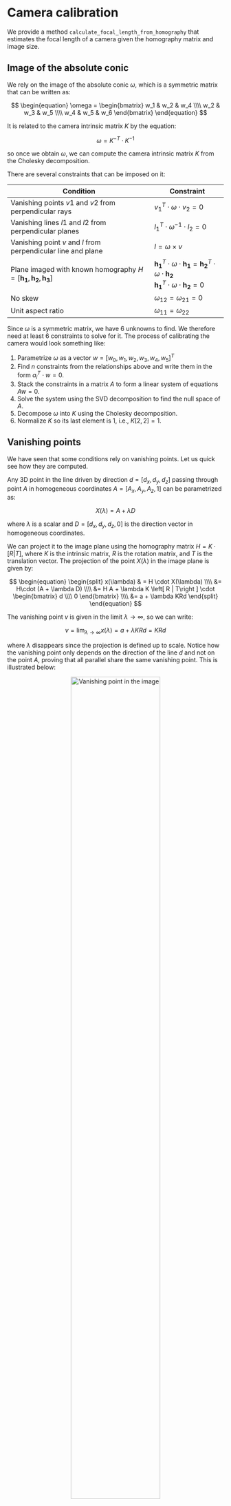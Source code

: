 # Camera calibration

We provide a method `calculate_focal_length_from_homography` that estimates the focal length of a camera given the homography matrix and image size. 

## Image of the absolute conic

We rely on the image of the absolute conic $\omega$, which is a symmetric matrix that can be written as:

$$
\begin{equation}
\omega = \begin{bmatrix}
w_1 & w_2 & w_4 \\\\
w_2 & w_3 & w_5 \\\\
w_4 & w_5 & w_6
\end{bmatrix}
\end{equation}
$$

It is related to the camera intrinsic matrix $K$ by the equation:

$$
\begin{equation}
\omega = K^{-T}\cdot K^{-1}
\end{equation}
$$

so once we obtain $\omega$, we can compute the camera intrinsic matrix $K$ from the Cholesky decomposition.

There are several constraints that can be imposed on it:


| Condition | Constraint |
| --- | --- |
| Vanishing points $v1$ and $v2$ from perpendicular rays| $v_1^T\cdot \omega \cdot v_2 = 0$ |
| Vanishing lines $l1$ and $l2$ from perpendicular planes | $l_1^T\cdot \omega^{-1} \cdot l_2 = 0$ |
| Vanishing point $v$ and  $l$ from perpendicular line and plane | $l=\omega \times v$ |
| Plane imaged with known homography $H = [\mathbf{h_1}, \mathbf{h_2}, \mathbf{h_3}]$ | $\mathbf{h_1}^T\cdot \omega \cdot \mathbf{h_1} = \mathbf{h_2}^T\cdot \omega \cdot \mathbf{h_2}$ <br> $\mathbf{h_1}^T\cdot \omega \cdot \mathbf{h_2} = 0$ |
| No skew | $\omega_{12} = \omega_{21} = 0$ |
| Unit aspect ratio | $\omega_{11} = \omega_{22}$ |

Since $\omega$ is a symmetric matrix, we have 6 unknowns to find. We therefore need at least 6 constraints to solve for it. The process of calibrating the camera would look something like:
1. Parametrize $\omega$ as a vector $w=[w_0, w_1, w_2, w_3, w_4, w_5]^T$
2. Find $n$ constraints from the relationships above and write them in the form $a_i^T\cdot w = 0$.
3. Stack the constraints in a matrix $A$ to form a linear system of equations $Aw=0$.
4. Solve the system using the SVD decomposition to find the null space of $A$.
5. Decompose $\omega$ into $K$ using the Cholesky decomposition.
6. Normalize $K$ so its last element is 1, i.e., $K[2,2] = 1$.

## Vanishing points

We have seen that some conditions rely on vanishing points. Let us quick see how they are computed.

Any 3D point in the line driven by direction $d=[d_x,d_y,d_z]$ passing through point $A$ in homogeneous coordinates $A=[A_x, A_y, A_z, 1]$ can be parametrized as:

$$
\begin{equation}
X(\lambda) = A + \lambda D
\end{equation}
$$

where $\lambda$ is a scalar and $D = [d_x, d_y, d_z, 0]$ is the direction vector in homogeneous coordinates. 

We can project it to the image plane using the homography matrix $H = K \cdot [R | T]$, where $K$ is the intrinsic matrix, $R$ is the rotation matrix, and $T$ is the translation vector. The projection of the point $X(\lambda)$ in the image plane is given by:

$$
\begin{equation}
\begin{split}
x(\lambda) & = H \cdot X(\lambda) \\\\
&= H\cdot (A + \lambda D) \\\\
&= H A + \lambda K \left[ R | T\right ] \cdot \begin{bmatrix} d \\\\ 0 \end{bmatrix} \\\\
&= a + \lambda KRd
\end{split}
\end{equation}
$$

The vanishing point $v$ is given in the limit $\lambda \rightarrow \infty$, so we can write:

$$
\begin{equation}
v = \lim_{\lambda \rightarrow \infty} x(\lambda) = a + \lambda KRd = KRd
\end{equation}
$$

where $\lambda$ disappears since the projection is defined up to scale. Notice how the vanishing point only depends on the direction of the line $d$ and not on the point $A$, proving that all parallel share the same vanishing point. This is illustrated below:

<figure class="figure" style="text-align: center;">
  <img src="vanishing_point_image.svg" alt="Vanishing point in the image" width="70%" style="display: block; margin: auto;">
  <figcaption class="caption" style="font-weight: normal; max-width: 80%; margin: auto;">The points X<sub>i</sub> in line X are equally spaced in the 3D Euclidean space, but their projections distance in the image plane decreases as they move away from the camera center. We can trace a parallel line D to X passing through the camera center C, which would intersect with X at the infinity plane. The vanishing point v' is the projection of this intersection in the image plane, and is given by the intersection between the line $D$ and the image plane.</figcaption>
</figure>

## Derivation

In our case, we will assume our intrinsic matrix $K$ is of the form:

$$
\begin{equation}
K = \begin{bmatrix}
f_x & 0 & c_x \\\\
0 & f_y & c_y \\\\
0 & 0 & 1
\end{bmatrix}
\end{equation}
$$

where we have assumed no skew $s=0$. Its inverse is:

$$
\begin{equation}
K^{-1} = \begin{bmatrix}
\frac{1}{f_x} & 0 & -\frac{c_x}{f_x} \\\\
0 & \frac{1}{f_y} & -\frac{c_y}{f_y} \\\\
0 & 0 & 1
\end{bmatrix}
\end{equation}
$$

This results in the image of the absolute conic $\omega$ being:

$$
\begin{equation}
\omega = K^{-T}\cdot K^{-1} = \begin{bmatrix}
\frac{1}{f_x^2} & 0 & -\frac{c_x}{f_x^2} \\\\
0 & \frac{1}{f_y^2} & -\frac{c_y}{f_y^2} \\\\
-\frac{c_x}{f_x^2} & -\frac{c_y}{f_y^2} & \frac{c_x^2}{f_x^2} + \frac{c_y^2}{f_y^2} + 1
\end{bmatrix}
\end{equation}
$$

The conditions we impose are:

### No skew

From our previous table, we have the condition $w_2 = 0$, so our first row in A will be:

$$
\begin{equation}
a_1 = \begin{bmatrix}
0 & 0 & 1 & 0 & 0 & 0 \\
\end{bmatrix}
\end{equation}
$$

### Unit aspect ratio
We have the condition $w_0 = w_1$, so our second row in A will be:
$$
\begin{equation}
a_2 = \begin{bmatrix}
1 & -1 & 0 & 0 & 0 & 0 \\
\end{bmatrix}
\end{equation}
$$

### Principal point at the center of the image

If we pay attention to $w_3$ and $w_4$, we can see that they are related to the
principal point $(c_x, c_y)$ of the camera. 

$$
\begin{equation}
w_3 = -\frac{c_x}{f_x^2}, \quad w_4 = -\frac{c_y}{f_y^2}
\end{equation}
$$

If the principal point is known, i.e., at the center of the image, we can impose

$$
\begin{equation}
\frac{c_y}{c_x} w_3 - w_4 = 0
\end{equation}
$$

which leads to the third row in A:
$$
\begin{equation}
a_3 = \begin{bmatrix}
0 & 0 & 0 & \frac{c_y}{c_x} & -1 & 0
\end{bmatrix}
\end{equation}
$$

### Vanishing points for horizontal and vertical lines

We saw earlier we can get the vanishing point for a set of parallel lines with 3D direction $d = [d_x, d_y, d_z]$ as $v = KRd$. The matrix KR corresponds to the first 3 columns of the homography matrix $H$, so we can write:

$$
\begin{equation}
H = \begin{bmatrix}
h_0 & h_1 & h_2 \\\\
h_3 & h_4 & h_5 \\\\
h_6 & h_7 & h_8
\end{bmatrix} 
\end{equation}
$$

So we can get two sets of orthogonal lines:

1. Horizontal: 
   - $d_1 = [1, 0, 0]$ 
   - $v_1 = [h_0, h_3, h_6]$
2. Vertical:
   - $d_2 = [0, 1, 0]$
   - $v_2 = [h_1, h_4, h_7]$

Now let us apply the condition for vanishing points from perpendicular rays:

$$
\begin{equation}
v_1^T \cdot \omega \cdot v_2 = 0
\end{equation}
$$

Substituting the values of $v_1$ and $v_2$ we get:
$$
\begin{equation}
\begin{bmatrix}
h_0 & h_3 & h_6
\end{bmatrix} \cdot \begin{bmatrix}
w_0 & w_1 & w_3 \\\\
w_1 & w_2 & w_4 \\\\
w_3 & w_4 & w_5
\end{bmatrix} \cdot \begin{bmatrix}
h_1 \\\\ h_4 \\\\ h_7
\end{bmatrix} = 0
\end{equation}
$$

which reduces to:

$$
\begin{equation}
\begin{split}
0 & = h_0 h_1 w_0 \\  
& + (h_3 h_1 + h_0 h_4) w_1 \\
& + h_3 h_4 w_2 \\ 
& + (h_6 h_1 + h_0 h_7) w_3 \\ 
& + (h_6 h_4 + h_3 h_7) w_4 \\ 
& + h_6 h_7 w_5 
\end{split}
\end{equation}
$$

This gives us the fourth row in A:

$$
a_4 = [\, h_0 h_1,\ h_3 h_1 + h_0 h_4,\ h_3 h_4,\ h_6 h_1 + h_0 h_7,\ h_6 h_4 + h_3 h_7,\ h_6 h_7 \,]
$$

### Vanishing point for 45º/135º lines

It would not be rare to observe that some set of parallel lines remain parallel after projection. Given our camera angles, this can happen for horizontal lines. So to make the system more robust, we can add the condition for vanishing points from perpendicular rays for 45º and 135º lines. 

1. 45º lines:
   - $d_3 = [1, 1, 0]$ 
   - $v_3 = [h_0 + h_1, h_3 + h_4, h_6 + h_7]$
2. 135º lines:
   - $d_4 = [1, -1, 0]$ 
   - $v_4 = [h_0 - h_1, h_3 - h_4, h_6 - h_7]$

Replacing on the condition for vanishing points from perpendicular rays, we get:
$$
\begin{equation}
\begin{bmatrix}
h_0 + h_1 & h_3 + h_4 & h_6 + h_7
\end{bmatrix} \cdot \begin{bmatrix}
w_0 & w_1 & w_3 \\\\
w_1 & +w_2 & w_4 \\\\        
w_3 & w_4 & w_5
\end{bmatrix} \cdot \begin{bmatrix}
h_0 - h_1 \\\\ h_3 - h_4 \\\\ h_6 - h_7
\end{bmatrix} = 0
\end{equation}
$$

which reduces to:
$$
\begin{equation}
\begin{split}
0 & = (h_0^2 -h_1^2) w_0 \\
& + 2 (h_0 h_3 - h_1 h_4) w_1 \\
& + (h_3^2 - h_4^2) w_2 \\
& + 2 (h_0 h_6 - h_1 h_7) w_3 \\
& + 2 (h_3 h_6 - h_4 h_7) w_4 \\
& + (h_6^2 - h_7^2) w_5
\end{split}
\end{equation}
$$

This gives us the fifth row in A:
$$
a_5 = [
    h_0^2 - h_1^2,\ 
    2 (h_0 h_3 - h_1 h_4),\ 
    h_3^2 - h_4^2,\ 
    2 (h_0 h_6 - h_1 h_7),\ 
    2 (h_3 h_6 - h_4 h_7),\ 
    h_6^2 - h_7^2
]
$$


## References
1. Richard Hartley and Andrew Zisserman (2000), *Multiple View Geometry in Computer Vision*, Cambridge University Press.